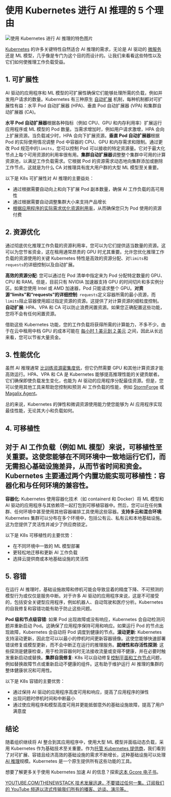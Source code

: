 # 使用 Kubernetes 进行 AI 推理的 5 个理由

![使用 Kubernetes 进行 AI 推理的特色图片](https://cdn.thenewstack.io/media/2024/07/c0e31aee-image1-2-1024x768.png)

[Kubernetes](https://thenewstack.io/kubernetes/) 的许多关键特性自然适合 AI 推理的需求，无论是 AI 驱动的 [微服务](https://thenewstack.io/microservices/) 还是 ML 模型，几乎像是专门为这个目的而设计的。让我们来看看这些特性以及它们如何使推理工作负载受益。

## 1. 可扩展性

AI 驱动的应用程序和 ML 模型的可扩展性确保它们能够处理所需的负载，例如并发用户请求的数量。Kubernetes 有三种原生 [自动扩展](https://thenewstack.io/kubernetes-autoscaling-keda-moves-into-cncf-incubation/) 机制，每种机制都对可扩展性有益：水平 Pod 自动扩展器 (HPA)、垂直 Pod 自动扩展器 (VPA) 和集群自动扩展器 (CA)。

**水平 Pod 自动扩展器**根据各种指标（例如 CPU、GPU 和内存利用率）扩展运行应用程序或 ML 模型的 Pod 数量。当需求增加时，例如用户请求激增，HPA 会向上扩展资源。当负载减少时，HPA 会向下扩展资源。**垂直 Pod 自动扩展器**根据 Pod 的实际使用情况调整 Pod 中容器的 CPU、GPU 和内存需求和限制。通过更改 Pod 规范中的`limits`，您可以控制 Pod 可以接收的特定资源量。它对于最大化节点上每个可用资源的利用率很有用。**集群自动扩展器**调整整个集群中可用的计算资源池，以满足工作负载需求。它根据 Pod 的资源需求动态地向集群添加或删除工作节点。这就是为什么 CA 对推理具有庞大用户群的大型 ML 模型至关重要。

以下是 K8s 可扩展性对 AI 推理的主要益处：

- 通过根据需要自动向上和向下扩展 Pod 副本数量，确保 AI 工作负载的高可用性
- 通过根据需要自动调整集群大小来支持产品增长
- [根据应用程序的实际需求优化资源利用率](https://thenewstack.io/the-next-frontier-for-aiops-application-optimization/)，从而确保您只为 Pod 使用的资源付费

## 2. 资源优化

通过彻底优化推理工作负载的资源利用率，您可以为它们提供适当数量的资源。这可以为您节省资金，这在租用通常昂贵的 GPU 时尤其重要。允许您优化推理工作负载的资源使用的关键 Kubernetes 特性是高效的资源分配、对`limits`和`requests`的详细控制以及自动扩展。

**高效的资源分配**: 您可以通过在 Pod 清单中指定来为 Pod 分配特定数量的 GPU、CPU 和 RAM。但是，目前只有 NVIDIA 加速器支持 GPU 的时间切片和多实例分区。如果您使用 Intel 或 AMD 加速器，Pod 只能请求整个 GPU。**对资源“limits”和“requests”的详细控制**: `requests`定义容器所需的最小资源，而`limits`阻止容器使用超过指定资源的资源。这提供了对计算资源的细粒度控制。**自动扩展**: HPA、VPA 和 CA 可以防止浪费闲置资源。如果您正确配置这些功能，您将不会有任何闲置资源。

借助这些 Kubernetes 功能，您的工作负载将获得所需的计算能力，不多不少。由于在云中租用中档 GPU 的成本可能在 [每小时 1 美元到 2 美元](https://getdeploying.com/reference/cloud-gpu) 之间，因此从长远来看，您可以节省大量资金。

## 3. 性能优化

虽然 AI 推理通常 [比训练资源密集度低](https://thenewstack.io/managed-k8s-with-gpu-worker-nodes-for-faster-ai-ml-inference/)，但它仍然需要 GPU 和其他计算资源才能高效运行。HPA、VPA 和 CA 是 Kubernetes 能够提高推理性能的关键贡献者。它们确保即使负载发生变化，也能为 AI 驱动的应用程序分配最佳资源。但是，您可以使用其他工具来帮助您控制和预测 AI 工作负载的性能，例如 [StormForge](https://www.stormforge.io/) 或 [Magalix Agent](https://github.com/MagalixCorp/magalix-agent)。

总的来说，Kubernetes 的弹性和微调资源使用能力使您能够为 AI 应用程序实现最佳性能，无论其大小和负载如何。

## 4. 可移植性
## 对于 AI 工作负载（例如 ML 模型）来说，可移植性至关重要。这使您能够在不同环境中一致地运行它们，而无需担心基础设施差异，从而节省时间和资金。Kubernetes 主要通过两个内置功能实现可移植性：容器化和与任何环境的兼容性。

**容器化**: Kubernetes 使用容器化技术（如 containerd 和 Docker）将 ML 模型和 AI 驱动的应用程序与其依赖项一起打包到可移植容器中。然后，您可以在任何集群、任何环境中甚至使用其他容器编排工具使用这些容器。**支持多云和混合环境**: Kubernetes 集群可以分布在多个环境中，包括公有云、私有云和本地基础设施。这为您提供了灵活性并减少了供应商锁定。

以下是 K8s 可移植性的主要优势：

- 在不同环境中一致的 ML 模型部署
- 更轻松地迁移和更新 AI 工作负载
- 选择云提供商或本地基础设施的灵活性

## 5. 容错

在运行 AI 推理时，基础设施故障和停机可能会导致显着的精度下降、不可预测的模型行为或仅仅是服务中断。对于许多 AI 驱动的应用程序来说，这是不可接受的，包括安全关键型应用程序，例如机器人、自动驾驶和医疗分析。Kubernetes 的自我修复和容错功能有助于防止这些问题。

**Pod 级和节点级容错**: 如果 Pod 出现故障或没有响应，Kubernetes 会自动检测问题并重新启动 Pod。这确保了应用程序保持可用和响应。如果运行 Pod 的节点出现故障，Kubernetes 会自动将 Pod 调度到健康的节点。**滚动更新**: Kubernetes 支持滚动更新，因此您可以以最小的停机时间更新容器镜像。这使您能够快速部署错误修复或模型更新，而不会中断正在运行的推理服务。**就绪性和存活性探测**: 这些探测是健康检查，用于检测容器何时无法接收流量或变得不健康，并在必要时触发重新启动或替换。**集群自我修复**: K8s 可以自动修复[控制平面和工作节点](https://thenewstack.io/how-many-nodes-for-your-kubernetes-control-plane/)问题，例如替换故障节点或重新启动不健康的组件。这有助于维护运行 AI 推理的集群的整体健康状况和可用性。

以下是 K8s 容错的主要优势：

- 通过保持 AI 驱动的应用程序高度可用和响应，提高了应用程序的弹性
- 出现问题时停机时间和中断最小
- 通过使应用程序和模型高度可用并更能抵御意外的基础设施故障，提高了用户满意度

## 结论

随着组织继续将 AI 整合到其应用程序中，使用大型 ML 模型并面临动态负载，采用 Kubernetes 作为基础技术至关重要。作为[托管 Kubernetes 提供商](https://gcore.com/cloud/managed-kubernetes)，我们看到了对可扩展、容错且经济高效的基础设施的需求不断增长，这种基础设施可以处理[AI 推理](https://gcore.com/inference-at-the-edge)规模。Kubernetes 是一个原生提供所有这些功能的工具。

想要了解更多关于使用 Kubernetes 加速 AI 的信息？探索[这本 Gcore 电子书](https://gcore.com/library/accelerating-ai-k8s)。

[
YOUTUBE.COM/THENEWSTACK
技术发展迅速，不要错过任何一集。订阅我们的 YouTube
频道以流式传输我们所有的播客、访谈、演示等。
](https://youtube.com/thenewstack?sub_confirmation=1)